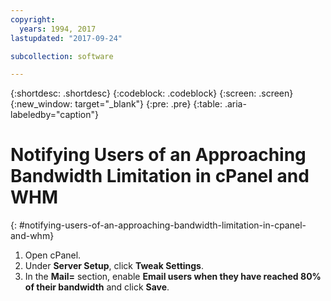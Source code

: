 ```yaml
---
copyright:
  years: 1994, 2017
lastupdated: "2017-09-24"

subcollection: software

---
```


{:shortdesc: .shortdesc}
{:codeblock: .codeblock}
{:screen: .screen}
{:new_window: target="_blank"}
{:pre: .pre}
{:table: .aria-labeledby="caption"}

# Notifying Users of an Approaching Bandwidth Limitation in cPanel and WHM
{: #notifying-users-of-an-approaching-bandwidth-limitation-in-cpanel-and-whm}

1. Open cPanel.
2. Under **Server Setup**, click **Tweak Settings**.
3. In the **Mail=** section, enable **Email users when they have reached 80% of their bandwidth** and click **Save**.
